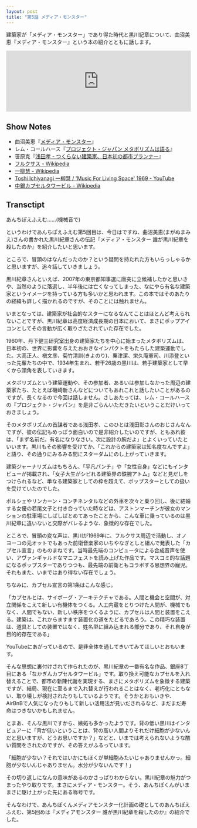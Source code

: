 ```yaml
---
layout: post
title: "第5話 メディア・モンスター"
---
```


建築家が「メディア・モンスター」であり得た時代と黒川紀章について、曲沼美恵『メディア・モンスター』という本の紹介とともに話します。

<iframe width="100%" height="166" scrolling="no" frameborder="no" src="https://w.soundcloud.com/player/?url=https%3A//api.soundcloud.com/tracks/235403364&amp;color=ff5500&amp;auto_play=false&amp;hide_related=false&amp;show_comments=true&amp;show_user=true&amp;show_reposts=false"></iframe>

## Show Notes

  * 曲沼美恵『[メディア・モンスター](http://www.amazon.co.jp/dp/4794221193/ref=nosim/antipop-22)』
  * レム・コールハース『[プロジェクト・ジャパン メタボリズムは語る](http://www.amazon.co.jp/dp/458254438X/ref=nosim/antipop-22)』
  * 笹原克『[浅田孝 - つくらない建築家、日本初の都市プランナー](http://www.amazon.co.jp/dp/4274215385/ref=nosim/antipop-22)』
  * [フルクサス - Wikipedia](https://ja.wikipedia.org/wiki/%E3%83%95%E3%83%AB%E3%82%AF%E3%82%B5%E3%82%B9)
  * [一柳慧 - Wikipedia](https://ja.wikipedia.org/wiki/%E4%B8%80%E6%9F%B3%E6%85%A7)
  * [Toshi Ichiyanagi 一柳慧 / 'Music For Living Space' 1969 - YouTube](https://www.youtube.com/watch?v=VsqazgILD9M)
  * [中銀カプセルタワービル - Wikipedia](https://ja.wikipedia.org/wiki/%E4%B8%AD%E9%8A%80%E3%82%AB%E3%83%97%E3%82%BB%E3%83%AB%E3%82%BF%E3%83%AF%E3%83%BC%E3%83%93%E3%83%AB)

## Transctipt

あんちぽえふえむ……(機械音で)

というわけであんちぽえふえむ第5回目は、今日はですね、曲沼美恵(まがぬまみえ)さんの書かれた黒川紀章さんの伝記『メディア・モンスター 誰が黒川紀章を殺したのか』を紹介したいと思います。

ところで、冒頭のはなんだったのか？という疑問を持たれた方もいらっしゃるかと思いますが、追々話していきましょう。

黒川紀章さんといえば、2007年の東京都知事選に唐突に立候補したかと思いきや、当然のように落選し、半年後には亡くなってしまった、なにやら有名な建築家というイメージを持っている方も多いかと思われます。この本ではそのあたりの経緯も詳しく描かれるのですが、そのことには触れません。

いまとなっては、建築家が社会的なスターになるなんてことはほとんど考えられないことですが、黒川紀章は高度経済成長期の日本において、まさにポップアイコンとしてその言動が広く取りざたされていた存在でした。

1960年、丹下健三研究室出身の建築家たちを中心に始まったメタボリズムは、日本初の、世界に影響を与えたおおきなインパクトをもたらした建築運動でした。大高正人、槇文彦、菊竹清訓(きよのり)、粟津潔、栄久庵憲司、川添登といった先輩たちの中で、1934年生まれ、若干26歳の黒川は、若手建築家として早くから頭角を表していきます。

メタボリズムという建築運動や、その参加者、あるいは参加しなかった周辺の建築家たち、たとえば磯崎新さんなどについてもあれこれと話したいことがあるのですが、長くなるので今回は話しません。さしあたっては、レム・コールハースの『プロジェクト・ジャパン』を是非ごらんいただきたいということだけいっておきましょう。

そのメタボリズムの首謀者である浅田孝、このひとは浅田彰さんのおじさんなんですが、彼の伝記もめっぽう面白いので是非紹介したいのですが、ともあれ彼は、「まず名前だ。有名になりなさい。次に設計の腕だよ」とよくいっていたといいます。黒川もその影響を受けてか、「これからの建築家は知名度なんですよ」と語り、その通りにみるみる間にスターダムにのし上がっていきます。

建築ジャーナリズムはもちろん、「平凡パンチ」や「女性自身」などにもインタビューが掲載され、「女子大生がシビれる建築界の鉄腕アトム」などと見だしをつけられるなど、単なる建築家としての枠を超えて、ポップスターとしての扱いを受けていたのでした。

ポルシェやリンカーン・コンチネンタルなどの外車を次々と乗り回し、後に結婚する女優の若尾文子と付き合っていた時などは、アストンマーチンが彼女のマンションの駐車場にしばしばとめてあったことから、こんな車に乗っているのは黒川紀章に違いないと交際がバレるような、象徴的な存在でした。

ところで、冒頭の変な声は、黒川が1969年に、フルクサス周辺で活動し、オノヨーコの元オットでもあった前衛音楽家のいちやなぎとしと組んで発表した「カプセル宣言」のものまねです。当時最先端のコンピュータによる合成音声を使い、アヴァンギャルドなマニフェストを読み上げた作品です。マスコミ的な話題になるポップスターでありつつも、最先端の前衛ともコラボする思想界の寵児。それもまた、いまではあり得ない存在でしょう。

ちなみに、カプセル宣言の第1条はこんな感じ。

「カプセルとは、サイボーグ・アーキテクチャである。人間と機会と空間が、対立関係をこえて新しい有機体をつくる。人工内蔵をとりつけた人間が、機械でもなく、人間でもない、新しい秩序をつくるように、カプセルは人間と装置をこえる。建築は、これからますます装置化の道をたどるであろう。この精巧な装置は、道具としての装置ではなく、姓名型に組み込まれる部分であり、それ自身が目的的存在である」

YouTubeにあがっているので、是非全体を通してきいてみてほしいとおもいます。

そんな思想に裏付けされて作られたのが、黒川紀章の一番有名な作品、銀座8丁目にある「なかぎんカプセルタワービル」です。取り換え可能なカプセルを入れ替えることで、都市の新陳代謝を実現する、まさにメタボリズムを象徴する建築ですが、結局、現在に至るまで入れ替えが行われることはなく、老朽化にともない、取り壊しが検討されたりもしているようです。そうかとおもいきや、AirBnBで人気になったりもして新しい活用法が見いだされるなど、まだまだ寿命はつきないかもしれません。

とまあ、そんな黒川ですから、嫉妬も多かったようです。背の低い黒川はインタビュアーに「背が低いということは、背の高い人間よりそれだけ細胞が少ないんだと思いますが、どうお思いですか？」などと、いまでは考えられないような酷い質問をされたのですが、その答えがふるっています。

「細胞が少ない？それではいかにもぼくが単細胞みたいじゃありませんかっ。細胞が少ないんじゃありません。水分が少ないんです！」

その切り返しになんの意味があるのかさっぱりわからない。黒川紀章の魅力がつまったやり取りです。まさにメディア・モンスター。そう、あんちぽくんがいままさに駆け上がった先にある称号です。

そんなわけで、あんちぽくんメディアモンスター化計画の礎としてのあんちぽえふえむ、第5回めは『メディアモンスター 誰が黒川紀章を殺したのか』の紹介でした。
